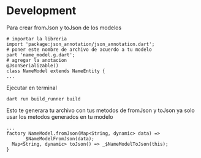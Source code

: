 # Development

Para crear fromJson y toJson de los modelos

```
# importar la libreria
import 'package:json_annotation/json_annotation.dart';
# poner este nombre de archivo de acuerdo a tu modelo
part 'name_model.g.dart';
# agregar la anotacion 
@JsonSerializable()
class NameModel extends NameEntity {
...
```
Ejecutar en terminal
```
dart run build_runner build
```

Esto te generara tu archivo con tus metodos de fromJson y toJson ya solo usar los metodos generados en tu modelo
```
...
factory NameModel.fromJson(Map<String, dynamic> data) =>
      _$NameModelFromJson(data);
  Map<String, dynamic> toJson() => _$NameModelToJson(this);
}
```

